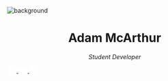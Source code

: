 ![background](https://files.mcaq.me/ioqy.png)

<h1 align=center> Adam McArthur</h1>
<p align=center>
<i>Student Developer</i>
</p>

<a href="https://www.instagram.com/adamcarthur/">
  <img align="center" alt="Adam's Instagram" width="22px" src="https://raw.githubusercontent.com/Sharpz7/Sharpz7/main/assets/instagram.svg" />
</a>
<a href="https://twitter.com/AdamMcArthur5">
  <img align="center" alt="Adam McArthur | Twitter" width="22px" src="https://raw.githubusercontent.com/Sharpz7/Sharpz7/main/assets/twitter.svg" />
</a>
<a href="https://www.linkedin.com/in/adammcarthur7/">
  <img align="center" alt="Adam's LinkedIN" width="22px" src="https://raw.githubusercontent.com/Sharpz7/Sharpz7/main/assets/linkedin.svg" />
</a>

